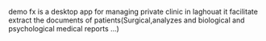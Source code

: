 demo fx is a desktop app for managing private clinic in laghouat it facilitate extract the documents of patients(Surgical,analyzes and biological and psychological medical reports ...)
 
